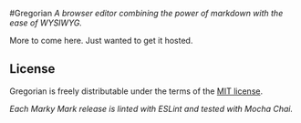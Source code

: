 #Gregorian
_A browser editor combining the power of markdown with the ease of WYSIWYG._

More to come here. Just wanted to get it hosted.

## License

Gregorian is freely distributable under the terms of the [MIT license](./LICENSE).

[license-image]: http://img.shields.io/badge/license-MIT-blue.svg?style=flat
[license-url]: LICENSE


_Each Marky Mark release is linted with ESLint and tested with Mocha Chai._
